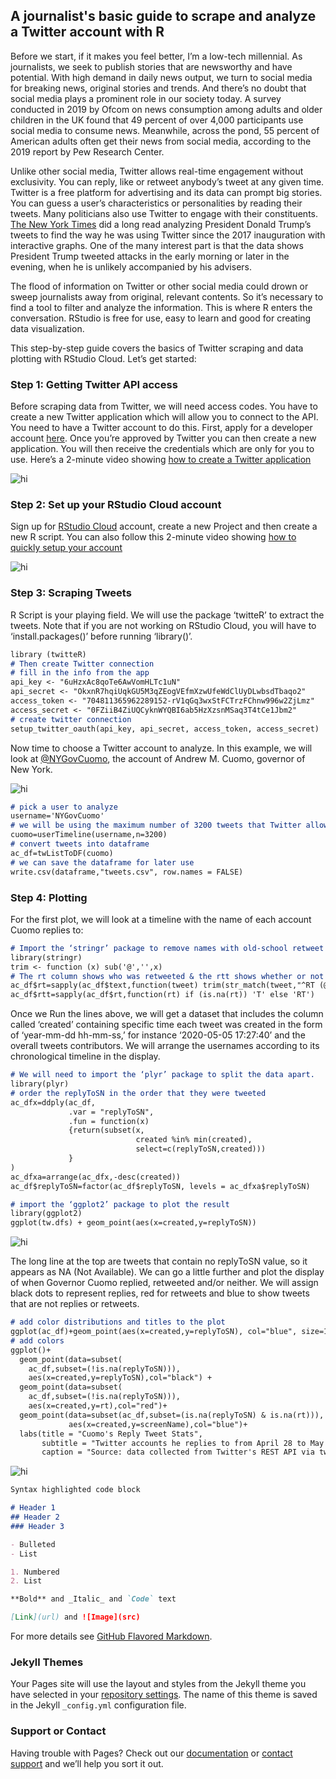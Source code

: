 ## A journalist's basic guide to scrape and analyze a Twitter account with R

Before we start, if it makes you feel better, I’m a low-tech millennial. 
As journalists, we seek to publish stories that are newsworthy and have potential. With high demand in daily news output, we turn to social media for breaking news, original stories and trends. And there’s no doubt that social media plays a prominent role in our society today. A survey conducted in 2019 by Ofcom on news consumption among adults and older children in the UK found that 49 percent of over 4,000 participants use social media to consume news. Meanwhile, across the pond, 55 percent of American adults often get their news from social media, according to the 2019 report by Pew Research Center.

Unlike other social media, Twitter allows real-time engagement without exclusivity. You can reply, like or retweet anybody’s tweet at any given time. Twitter is a free platform for advertising and its data can prompt big stories. You can guess a user’s characteristics or personalities by reading their tweets. Many politicians also use Twitter to engage with their constituents. [The New York Times](https://www.nytimes.com/interactive/2019/11/02/us/politics/trump-twitter-presidency.html) did a long read analyzing President Donald Trump’s tweets to find the way he was using Twitter since the 2017 inauguration with interactive graphs. One of the many interest part is that the data shows President Trump tweeted attacks in the early morning or later in the evening, when he is unlikely accompanied by his advisers.

The flood of information on Twitter or other social media could drown or sweep journalists away from original, relevant contents. So it’s necessary to find a tool to filter and analyze the information. This is where R enters the conversation. RStudio is free for use, easy to learn and good for creating data visualization.

This step-by-step guide covers the basics of Twitter scraping and data plotting with RStudio Cloud. Let’s get started:

### Step 1: Getting Twitter API access
Before scraping data from Twitter, we will need access codes. You have to create a new Twitter application which will allow you to connect to the API. You need to have a Twitter account to do this. First, apply for a developer account [here](https://developer.twitter.com/en/apply-for-access.html). Once you’re approved by Twitter you can then create a new application. You will then receive the credentials which are only for you to use.
Here’s a 2-minute video showing [how to create a Twitter application](https://www.youtube.com/watch?v=LpLYQz_3hA0&t=2s)

<img src="photo/Access-key.png" alt="hi" class="inline"/>

### Step 2: Set up your RStudio Cloud account 
Sign up for [RStudio Cloud](https://rstudio.cloud) account, create a new Project and then create a new R script.
You can also follow this 2-minute video showing [how to quickly setup your account](https://www.youtube.com/watch?v=U-pLWJO6-P4)

<img src="photo/new-R-script.png" alt="hi" class="inline"/>

### Step 3: Scraping Tweets
R Script is your playing field. We will use the package ‘twitteR’ to extract the tweets. Note that if you are not working on RStudio Cloud, you will have to ‘install.packages()’ before running ‘library()’.

```markdown
library (twitteR)
# Then create Twitter connection
# fill in the info from the app
api_key <- "6uHzxAc8qoTe6AwVomHLTc1uN"
api_secret <- "OkxnR7hqiUqkGU5M3qZEogVEfmXzwUfeWdClUyDLwbsdTbaqo2"
access_token <- "704811365962289152-rV1qGq3wxStFCTrzFChnw996w2ZjLmz"
access_secret <- "0FZiiB4ZiUQCyknWYQBI6ab5HzXzsnMSaq3T4tCe1Jbm2"
# create twitter connection
setup_twitter_oauth(api_key, api_secret, access_token, access_secret)
```
Now time to choose a Twitter account to analyze. In this example, we will look at [@NYGovCuomo](https://twitter.com/NYGovCuomo), the account of Andrew M. Cuomo, governor of New York.

<img src="photo/cuomo.png" alt="hi" class="inline"/>

```markdown
# pick a user to analyze
username='NYGovCuomo'
# we will be using the maximum number of 3200 tweets that Twitter allows viewing
cuomo=userTimeline(username,n=3200)
# convert tweets into dataframe
ac_df=twListToDF(cuomo)
# we can save the dataframe for later use 
write.csv(dataframe,"tweets.csv", row.names = FALSE)
```

### Step 4: Plotting
For the first plot, we will look at a timeline with the name of each account Cuomo replies to:

```markdown
# Import the ‘stringr’ package to remove names with old-school retweet text or ‘RT’
library(stringr)
trim <- function (x) sub('@','',x)
# The rt column shows who was retweeted & the rtt shows whether or not it was a retweet
ac_df$rt=sapply(ac_df$text,function(tweet) trim(str_match(tweet,"^RT (@[[:alnum:]_]*)")[2]))
ac_df$rtt=sapply(ac_df$rt,function(rt) if (is.na(rt)) 'T' else 'RT')
```

Once we Run the lines above, we will get a dataset that includes the column called ‘created’ containing specific time each tweet was created in the form of ‘year-mm-dd hh-mm-ss,’ for instance ‘2020-05-05 17:27:40’ and the overall tweets contributors. We will arrange the usernames according to its chronological timeline in the display.

```markdown
# We will need to import the ‘plyr’ package to split the data apart.
library(plyr)
# order the replyToSN in the order that they were tweeted
ac_dfx=ddply(ac_df, 
             .var = "replyToSN", 
             .fun = function(x) 
             {return(subset(x, 
                            created %in% min(created),
                            select=c(replyToSN,created)))
             }
)
ac_dfxa=arrange(ac_dfx,-desc(created))
ac_df$replyToSN=factor(ac_df$replyToSN, levels = ac_dfxa$replyToSN)

# import the ‘ggplot2’ package to plot the result
library(ggplot2)
ggplot(tw.dfs) + geom_point(aes(x=created,y=replyToSN))
```

<img src="photo/pre-reply-stat.png" alt="hi" class="inline"/>

The long line at the top are tweets that contain no replyToSN value, so it appears as NA (Not Available). We can go a little further and plot the display of when Governor Cuomo replied, retweeted and/or neither. We will assign black dots to represent replies, red for retweets and blue to show tweets that are not replies or retweets. 

```markdown
# add color distributions and titles to the plot
ggplot(ac_df)+geom_point(aes(x=created,y=replyToSN), col="blue", size=1)
# add colors
ggplot()+
  geom_point(data=subset(
    ac_df,subset=(!is.na(replyToSN))),
    aes(x=created,y=replyToSN),col="black") + 
  geom_point(data=subset(
    ac_df,subset=(!is.na(replyToSN))),
    aes(x=created,y=rt),col="red")+
  geom_point(data=subset(ac_df,subset=(is.na(replyToSN) & is.na(rt))),
             aes(x=created,y=screenName),col="blue")+
  labs(title = "Cuomo's Reply Tweet Stats",
       subtitle = "Twitter accounts he replies to from April 28 to May 22",
       caption = "Source: data collected from Twitter's REST API via twitteR")
```
<img src="photo/reply-stats.png" alt="hi" class="inline"/>

```markdown
Syntax highlighted code block

# Header 1
## Header 2
### Header 3

- Bulleted
- List

1. Numbered
2. List

**Bold** and _Italic_ and `Code` text

[Link](url) and ![Image](src)
```

For more details see [GitHub Flavored Markdown](https://guides.github.com/features/mastering-markdown/).

### Jekyll Themes

Your Pages site will use the layout and styles from the Jekyll theme you have selected in your [repository settings](https://github.com/aczx321/data-project/settings). The name of this theme is saved in the Jekyll `_config.yml` configuration file.

### Support or Contact

Having trouble with Pages? Check out our [documentation](https://help.github.com/categories/github-pages-basics/) or [contact support](https://github.com/contact) and we’ll help you sort it out.
